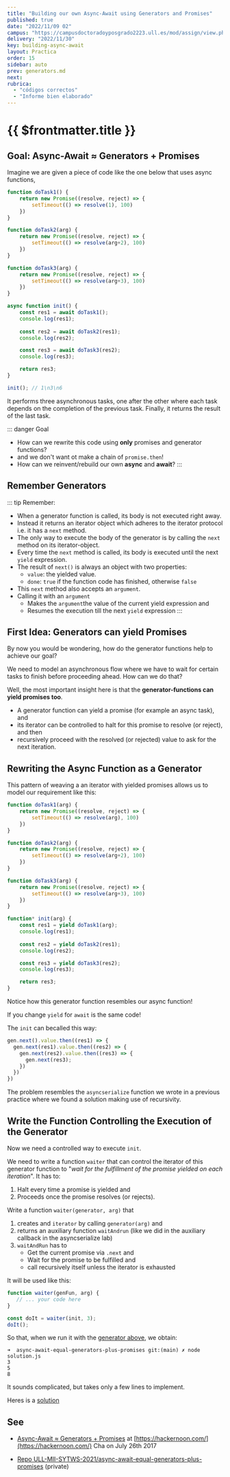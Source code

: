 ```yaml
---
title: "Building our own Async-Await using Generators and Promises"
published: true
date: "2022/11/09 02"
campus: "https://campusdoctoradoyposgrado2223.ull.es/mod/assign/view.php?id=790"
delivery: "2022/11/30"
key: building-async-await
layout: Practica
order: 15
sidebar: auto
prev: generators.md
next: 
rubrica:
  - "códigos correctos"
  - "Informe bien elaborado"
---
```


# {{ $frontmatter.title }}

## Goal: Async-Await ≈ Generators + Promises

Imagine we are given a piece of code like the one below that uses async functions, 


```js
function doTask1() {
    return new Promise((resolve, reject) => {
        setTimeout(() => resolve(1), 100)
    })
}

function doTask2(arg) {
    return new Promise((resolve, reject) => {
        setTimeout(() => resolve(arg+2), 100)
    })
}

function doTask3(arg) {
    return new Promise((resolve, reject) => {
        setTimeout(() => resolve(arg+3), 100)
    })
}

async function init() {
    const res1 = await doTask1();
    console.log(res1);
    
    const res2 = await doTask2(res1);
    console.log(res2);

    const res3 = await doTask3(res2);
    console.log(res3);

    return res3;
}

init(); // 1\n3\n6
```

It performs three asynchronous tasks, one after the other where each task depends on the completion of the previous task. Finally, it returns the result of the last task.

::: danger Goal
* How can we rewrite this code  using **only** promises and generator functions?
* and we don't want ot make a chain of `promise.then`!
* How can we reinvent/rebuild our own **async** and **await**?
::: 

## Remember Generators

::: tip Remember:

* When a generator function is called, its body is not executed right away. 
* Instead it returns an iterator object which adheres to the iterator protocol i.e. it has a `next` method.
* The only way to execute the body of the generator is by calling the `next` method on its iterator-object. 
* Every time the `next` method is called, its body is executed until the next `yield` expression. 
* The result of `next()` is always an object with two properties:
  - `value`: the yielded value.
  - `done`: `true` if the function code has finished, otherwise `false`
* This `next` method also accepts an `argument`. 
* Calling it with an `argument` 
  - Makes the `argument`the value of the current yield expression and 
  - Resumes the execution till the next `yield` expression
:::

## First Idea: Generators can yield Promises

By now you would be wondering, how do the generator functions help to achieve our goal? 

We need to model an asynchronous flow where we have to wait for certain tasks to finish before proceeding ahead. How can we do that?

Well, the most important insight here is that the **generator-functions can yield promises too**.

* A generator function can yield a promise (for example an async task), and 
* its iterator can be controlled to halt for this promise to resolve (or reject), and then 
* recursively proceed with the resolved (or rejected) value to ask for the next iteration. 

## Rewriting the Async Function as a Generator

This pattern of weaving a an iterator with yielded promises allows us to model our requirement like this:

<a id="generator"></a>

```js
function doTask1(arg) {
    return new Promise((resolve, reject) => {
        setTimeout(() => resolve(arg), 100)
    })
}

function doTask2(arg) {
    return new Promise((resolve, reject) => {
        setTimeout(() => resolve(arg+2), 100)
    })
}

function doTask3(arg) {
    return new Promise((resolve, reject) => {
        setTimeout(() => resolve(arg+3), 100)
    })
}

function* init(arg) {
    const res1 = yield doTask1(arg);
    console.log(res1);
    
    const res2 = yield doTask2(res1);
    console.log(res2);

    const res3 = yield doTask3(res2);
    console.log(res3);

    return res3;
}
```

Notice how this generator function resembles our async function! 

If you change `yield` for `await` is the same code!

The `init` can becalled this way:

```js 
gen.next().value.then((res1) => {
  gen.next(res1).value.then((res2) => {
    gen.next(res2).value.then((res3) => {
      gen.next(res3);
    })
  })
})
```

The problem resembles the `asyncserialize` function we wrote in a previous practice where we found a solution
making use of recursivity.


## Write the Function Controlling the Execution of the Generator

Now we need a controlled way to execute `init`. 

We need to write a function `waiter` that can control the iterator of this generator function to "*wait for the fulfillment of the promise yielded on each iteration*". It has to:

1. Halt every time a promise is yielded and 
2. Proceeds once the promise resolves (or rejects). 

Write a function `waiter(generator, arg)` that 

1. creates and `iterator`  by calling `generator(arg)` and 
2. returns an auxiliary  function  `waitAndrun` (like we did in the auxiliary callback in the asyncserialize lab)
3. `waitAndRun` has to
   - Get the current promise via `.next` and
   - Wait for the promise to be fulfilled and
   - call recursively itself unless the iterator is exhausted
 
It will be used like this:

```js
function waiter(genFun, arg) {
   // ... your code here
}

const doIt = waiter(init, 3);
doIt();
```

So that, when we run it with the [generator above](#generator), we obtain:

```
➜  async-await-equal-generators-plus-promises git:(main) ✗ node solution.js 
3
5
8
```

It sounds complicated, but takes only a few lines to implement.

Heres is a [solution](/practicas/building-async-await/solution)

## See

* [Async-Await ≈ Generators + Promises](https://hackernoon.com/async-await-generators-promises-51f1a6ceede2) at [https://hackernoon.com/](https://hackernoon.com/)  Cha on July 26th 2017
<!-- * [Solution](solutions/async-await-is-generators-and-promises) to this problem -->
* [Repo ULL-MII-SYTWS-2021/async-await-equal-generators-plus-promises](https://github.com/ULL-MII-SYTWS-2021/async-await-equal-generators-plus-promises) (private)
